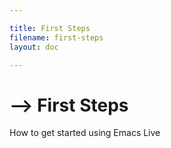 ```yaml
---

title: First Steps
filename: first-steps
layout: doc

---
```


# --> First Steps

How to get started using Emacs Live
